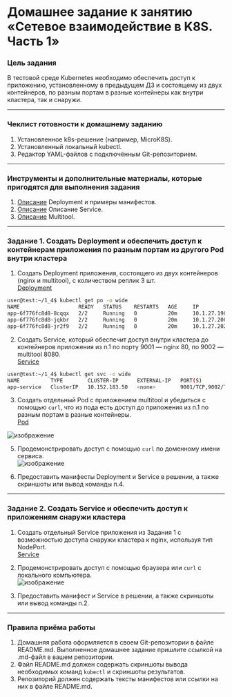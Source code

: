 # Домашнее задание к занятию «Сетевое взаимодействие в K8S. Часть 1»

### Цель задания

В тестовой среде Kubernetes необходимо обеспечить доступ к приложению, установленному в предыдущем ДЗ и состоящему из двух контейнеров, по разным портам в разные контейнеры как внутри кластера, так и снаружи.

------

### Чеклист готовности к домашнему заданию

1. Установленное k8s-решение (например, MicroK8S).
2. Установленный локальный kubectl.
3. Редактор YAML-файлов с подключённым Git-репозиторием.

------

### Инструменты и дополнительные материалы, которые пригодятся для выполнения задания

1. [Описание](https://kubernetes.io/docs/concepts/workloads/controllers/deployment/) Deployment и примеры манифестов.
2. [Описание](https://kubernetes.io/docs/concepts/services-networking/service/) Описание Service.
3. [Описание](https://github.com/wbitt/Network-MultiTool) Multitool.

------

### Задание 1. Создать Deployment и обеспечить доступ к контейнерам приложения по разным портам из другого Pod внутри кластера

1. Создать Deployment приложения, состоящего из двух контейнеров (nginx и multitool), с количеством реплик 3 шт.  
[Deployment](https://github.com/PetrMezentsev/homeworks/blob/main/12-kubernetes-1.4-Kubernetes.%20%D0%A1%D0%B5%D1%82%D0%B5%D0%B2%D0%BE%D0%B5%20%D0%B2%D0%B7%D0%B0%D0%B8%D0%BC%D0%BE%D0%B4%D0%B5%D0%B9%D1%81%D1%82%D0%B2%D0%B8%D0%B5%20%D0%B2%20K8S.%20%D0%A7%D0%B0%D1%81%D1%82%D1%8C%201/manifest/Deployment_1.yaml)  
```bash
user@test:~/1_4$ kubectl get po -o wide 
NAME                   READY   STATUS    RESTARTS   AGE     IP            NODE   NOMINATED NODE   READINESS GATES
app-6f776fc8d8-8cqqx   2/2     Running   0          20m     10.1.27.198   test   <none>           <none>
app-6f776fc8d8-jqkbr   2/2     Running   0          20m     10.1.27.206   test   <none>           <none>
app-6f776fc8d8-jr2f9   2/2     Running   0          20m     10.1.27.202   test   <none>           <none>
```
2. Создать Service, который обеспечит доступ внутри кластера до контейнеров приложения из п.1 по порту 9001 — nginx 80, по 9002 — multitool 8080.  
[Service](https://github.com/PetrMezentsev/homeworks/blob/main/12-kubernetes-1.4-Kubernetes.%20%D0%A1%D0%B5%D1%82%D0%B5%D0%B2%D0%BE%D0%B5%20%D0%B2%D0%B7%D0%B0%D0%B8%D0%BC%D0%BE%D0%B4%D0%B5%D0%B9%D1%81%D1%82%D0%B2%D0%B8%D0%B5%20%D0%B2%20K8S.%20%D0%A7%D0%B0%D1%81%D1%82%D1%8C%201/manifest/Service_1.yaml)  
```bash
user@test:~/1_4$ kubectl get svc -o wide 
NAME          TYPE        CLUSTER-IP      EXTERNAL-IP   PORT(S)             AGE   SELECTOR
app-service   ClusterIP   10.152.183.50   <none>        9001/TCP,9002/TCP   13m   app=app
```
3. Создать отдельный Pod с приложением multitool и убедиться с помощью `curl`, что из пода есть доступ до приложения из п.1 по разным портам в разные контейнеры.  
[Pod](https://github.com/PetrMezentsev/homeworks/blob/main/12-kubernetes-1.4-Kubernetes.%20%D0%A1%D0%B5%D1%82%D0%B5%D0%B2%D0%BE%D0%B5%20%D0%B2%D0%B7%D0%B0%D0%B8%D0%BC%D0%BE%D0%B4%D0%B5%D0%B9%D1%81%D1%82%D0%B2%D0%B8%D0%B5%20%D0%B2%20K8S.%20%D0%A7%D0%B0%D1%81%D1%82%D1%8C%201/manifest/Pod_1.yaml)

![изображение](https://github.com/user-attachments/assets/d4471e87-20e1-49eb-86e3-79acadb56def)

5. Продемонстрировать доступ с помощью `curl` по доменному имени сервиса.  
![изображение](https://github.com/user-attachments/assets/af3a1ac9-c5b5-4e95-9cec-1376e1c6974a)


6. Предоставить манифесты Deployment и Service в решении, а также скриншоты или вывод команды п.4.

------

### Задание 2. Создать Service и обеспечить доступ к приложениям снаружи кластера

1. Создать отдельный Service приложения из Задания 1 с возможностью доступа снаружи кластера к nginx, используя тип NodePort.  
[Service](https://github.com/PetrMezentsev/homeworks/blob/main/12-kubernetes-1.4-Kubernetes.%20%D0%A1%D0%B5%D1%82%D0%B5%D0%B2%D0%BE%D0%B5%20%D0%B2%D0%B7%D0%B0%D0%B8%D0%BC%D0%BE%D0%B4%D0%B5%D0%B9%D1%81%D1%82%D0%B2%D0%B8%D0%B5%20%D0%B2%20K8S.%20%D0%A7%D0%B0%D1%81%D1%82%D1%8C%201/manifest/Service_2.yaml)
2. Продемонстрировать доступ с помощью браузера или `curl` с локального компьютера.  
![изображение](https://github.com/user-attachments/assets/4301e0e1-88f2-4e4b-84e4-98d77243edaa)

3. Предоставить манифест и Service в решении, а также скриншоты или вывод команды п.2.

------

### Правила приёма работы

1. Домашняя работа оформляется в своем Git-репозитории в файле README.md. Выполненное домашнее задание пришлите ссылкой на .md-файл в вашем репозитории.
2. Файл README.md должен содержать скриншоты вывода необходимых команд `kubectl` и скриншоты результатов.
3. Репозиторий должен содержать тексты манифестов или ссылки на них в файле README.md.
